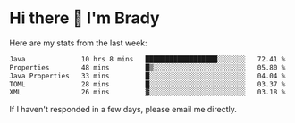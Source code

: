 # Hi there 👋 I'm Brady

Here are my stats from the last week:
<!--START_SECTION:waka-->

```txt
Java              10 hrs 8 mins   ██████████████████░░░░░░░   72.41 %
Properties        48 mins         █▒░░░░░░░░░░░░░░░░░░░░░░░   05.80 %
Java Properties   33 mins         █░░░░░░░░░░░░░░░░░░░░░░░░   04.04 %
TOML              28 mins         █░░░░░░░░░░░░░░░░░░░░░░░░   03.37 %
XML               26 mins         ▓░░░░░░░░░░░░░░░░░░░░░░░░   03.18 %
```

<!--END_SECTION:waka-->

If I haven't responded in a few days, please email me directly. 
